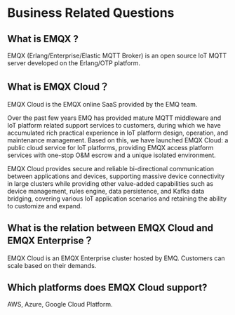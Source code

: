 # Business Related Questions

## What is EMQX ?

EMQX (Erlang/Enterprise/Elastic MQTT Broker) is an open source IoT MQTT server developed on the Erlang/OTP platform.

## What is EMQX Cloud？

EMQX Cloud is the EMQX online SaaS provided by the EMQ team.

Over the past few years EMQ has provided mature MQTT middleware and IoT platform related support services to customers, during which we have accumulated rich practical experience in IoT platform design, operation, and maintenance management. Based on this, we have launched EMQX Cloud: a public cloud service for IoT platforms, providing EMQX access platform services with one-stop O&M escrow and a unique isolated environment.

EMQX Cloud provides secure and reliable bi-directional communication between applications and devices, supporting massive device connectivity in large clusters while providing other value-added capabilities such as device management, rules engine, data persistence, and Kafka data bridging, covering various IoT application scenarios and retaining the ability to customize and expand.

## What is the relation between EMQX Cloud and EMQX Enterprise？

EMQX Cloud is an EMQX Enterprise cluster hosted by EMQ. Customers can scale based on their demands.

## Which platforms does EMQX Cloud support?

AWS, Azure, Google Cloud Platform.
